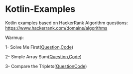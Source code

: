 # Kotlin-Examples
Kotlin examples based on HackerRank Algorithm questions:
https://www.hackerrank.com/domains/algorithms

Warmup:

1- Solve Me First([Question](https://www.hackerrank.com/challenges/solve-me-first/problem),[Code](https://github.com/alishari/Kotlin-Examples/blob/master/src/warmup/SolveMeFirst.kt))

2- Simple Array Sum([Question](https://www.hackerrank.com/challenges/simple-array-sum/problem),[Code](https://github.com/alishari/Kotlin-Examples/blob/master/src/warmup/SimpleArraySum.kt))

3- Compare the Triplets([Question](https://www.hackerrank.com/challenges/compare-the-triplets/problem)[Code](https://github.com/alishari/Kotlin-Examples/blob/master/src/warmup/CompareTheTriplets.kt))